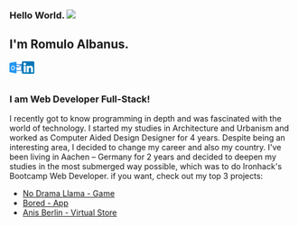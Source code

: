 ### Hello World. <img src="https://media.giphy.com/media/QTfX9Ejfra3ZmNxh6B/giphy.gif" width="75px">

## I'm Romulo Albanus.


[<img align="left" alt="romuloaalbanus | Outlook" width="22px" src="./outlook.png" />][outlook]
[<img align="left" alt="romulo-albanus | LinkedIn" width="22px" src="./linkedin.png"/>][linkedin]

<br/>
<br/>

### **I am Web Developer Full-Stack!**

I recently got to know programming in depth and was fascinated with the world of technology.
I started my studies in Architecture and Urbanism and worked as
Computer Aided Design Designer for 4 years. Despite being an interesting area, I decided to change my career and also my country.
I've been living in Aachen – Germany for 2 years and decided to deepen my studies in the most submerged way possible, which was to do Ironhack's Bootcamp Web Developer.
if you want, check out my top 3 projects:


- [No Drama Llama - Game](https://romuloaalbanus.github.io/noDramaLlama/)
- [Bored - App](https://bored-project.netlify.app/)
- [Anis Berlin - Virtual Store](https://anisberlin.netlify.app/)

[linkedin]: https://www.linkedin.com/in/romulo-albanus/
[outlook]: mailto:romuloaalbanus@hotmail.com


<!--
**romuloaalbanus/romuloaalbanus** is a ✨ _special_ ✨ repository because its `README.md` (this file) appears on your GitHub profile.

Here are some ideas to get you started:

- 🔭 I’m currently working on ...
- 🌱 I’m currently learning ...
- 👯 I’m looking to collaborate on ...
- 🤔 I’m looking for help with ...
- 💬 Ask me about ...
- 📫 How to reach me: ...
- 😄 Pronouns: ...
- ⚡ Fun fact: ...
-->
